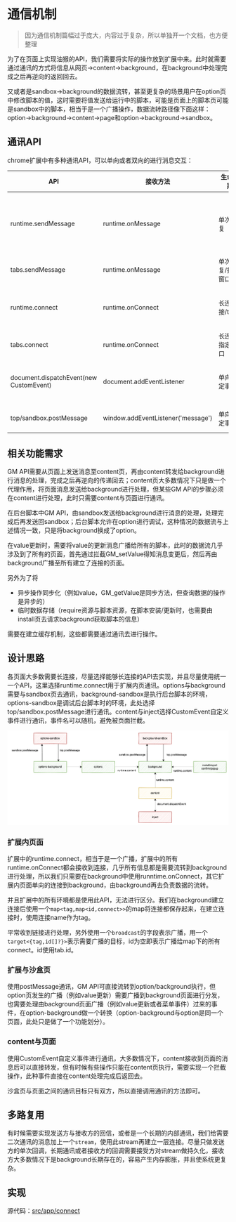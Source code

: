 # 通信机制
> 因为通信机制篇幅过于庞大，内容过于复杂，所以单独开一个文档，也方便整理

为了在页面上实现油猴的API，我们需要将实际的操作放到扩展中来。此时就需要通过通讯的方式将信息从网页->content->background，在background中处理完成之后再逆向的返回回去。

又或者是sandbox->background的数据流转，甚至更复杂的场景用户在option页中修改脚本的值，这时需要将值发送给运行中的脚本，可能是页面上的脚本页可能是sandbox中的脚本，相当于是一个广播操作，数据流转路径像下面这样：option->background->content->page和option->background->sandbox。

## 通讯API
chrome扩展中有多种通讯API，可以单向或者双向的进行消息交互：

| API                                     | 接收方法                           | 生命周期          | 描述                                                         |
| --------------------------------------- | ---------------------------------- | ----------------- | ------------------------------------------------------------ |
| runtime.sendMessage                     | runtime.onMessage                  | 单次回复          | 向你的扩展或其他扩展发送单条消息，用于扩展内环境通讯，扩展的所有页面都可接收到；content页到扩展，但扩展到到content需要使用`tabs.sendMessage`。 |
| tabs.sendMessage                        | runtime.onMessage                  | 单次回复/指定窗口 | 向指定窗口的content页面发送单条消息；用于扩展与窗口content通讯 |
| runtime.connect                         | runtime.onConnect                  | 长连接/topic      | 通过name建立连接，可建立长期通信；content页到扩展，但扩展到到content需要使用`tabs.sendMessage`。 |
| tabs.connect                            | runtime.onConnect                  | 长连接/指定窗口   | 通过name建立连接，可建立长期通信；用于扩展与窗口content通讯  |
| document.dispatchEvent(new CustomEvent) | document.addEventListener          | 单向/指定事件     | 利用自定义事件实现content与页面的通讯，可以避免被页面的window.addEventListener截获 |
| top/sandbox.postMessage                 | window.addEventListener('message') | 单向/指定事件     | 使用postMessage实现background与sandbox页的通讯               |



## 相关功能需求

GM API需要从页面上发送消息至content页，再由content转发给background进行消息的处理，完成之后再逆向的传递回去；content页大多数情况下只是做一个代理作用，将页面消息发送给background进行处理，但某些GM API的步骤必须在content进行处理，此时只需要content与页面进行通讯。

在后台脚本中GM API，由sandbox发送给background进行消息的处理，处理完成后再发送回sandbox；后台脚本允许在option进行调试，这种情况的数据流与上述情况一致，只是将background换成了option。

在value更新时，需要将value的更新消息广播给所有的脚本，此时的数据流几乎涉及到了所有的页面，首先通过拦截GM_setValue得知消息变更后，然后再由background广播至所有建立了连接的页面。

另外为了将

- 异步操作同步化（例如value，GM_getValue是同步方法，但查询数据的操作是异步的）
- 临时数据存储（require资源与脚本资源，在脚本安装/更新时，也需要由install页去请求background获取脚本的信息）

需要在建立缓存机制，这些都需要通过通讯去进行操作。



## 设计思路

各页面大多数需要长连接，尽量选择能够长连接的API去实现，并且尽量使用统一一个API，这里选择runtime.connect用于扩展内页通讯。options与background需要与sandbox页去通讯，background-sandbox是执行后台脚本的环境，options-sandbox是调试后台脚本时的环境，此处选择top/sandbox.postMessage进行通讯。content与inject选择CustomEvent自定义事件进行通讯，事件名可以随机，避免被页面拦截。

![脚本猫通信架构](./images/脚本猫通信架构.drawio.png)

### 扩展内页面

扩展中的runtime.connect，相当于是一个广播，扩展中的所有runtime.onConnect都会接收到连接，几乎所有信息都是需要流转到background进行处理，所以我们只需要在background中使用runntime.onConnect，其它扩展内页面单向的连接到background，由background再去负责数据的流转。

并且扩展中的所有环境都是使用此API，无法进行区分。我们在background建立连接后使用一个`map<tag,map<id,connect>>`的map将连接都保存起来，在建立连接时，使用连接name作为tag。

平常收到链接进行处理，另外使用一个`broadcast`的字段表示广播，用一个`target<{tag,id[]?}>`表示需要广播的目标，id为空即表示广播给map下的所有connect。id使用tab.id。

### 扩展与沙盒页

使用postMessage通讯，GM API可直接流转到option/background执行，但option页发生的广播（例如value更新）需要广播到background页面进行分发，也需要处理由background页面广播（例如value更新或者菜单事件）过来的事件，在option-background做一个转换（option-background与option是同一个页面，此处只是做了一个功能划分）。

### content与页面

使用CustomEvent自定义事件进行通讯，大多数情况下，content接收到页面的消息后可以直接转发，但有时候有些操作只能在content页执行，需要实现一个拦截操作，此种事件直接在content处理完成后返回去。

沙盒页与页面之间的通讯目标只有双方，所以直接调用通讯的方法即可。



## 多路复用

有时候需要实现发送方与接收方的回信，或者是一个长期的内部通讯，我们给需要二次通讯的消息加上一个`stream`，使用此stream再建立一层连接。尽量只做发送方的单次回调，长期通讯或者接收方的回调需要接受方对stream做持久化，接收方大多数情况下是background长期存在的，容易产生内存膨胀，并且使系统更复杂。



## 实现

源代码：[src/app/connect](../src/app/connect)
